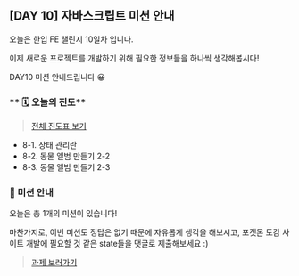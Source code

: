 ## [DAY 10] 자바스크립트 미션 안내

오늘은 한입 FE 챌린지 10일차 입니다.

이제 새로운 프로젝트를 개발하기 위해 필요한 정보들을 하나씩 생각해봅시다!

DAY10 미션 안내드립니다 😀

### ** 🗓️ 오늘의 진도**

> [전체 진도표 보기](https://winterlood.notion.site/01c0f27d63084e9fa1aac5c9db76e8d8)

-   8-1. 상태 관리란
-   8-2. 동물 앨범 만들기 2-2
-   8-3. 동물 앨범 만들기 2-3

### 🎯 미션 안내

오늘은 총 1개의 미션이 있습니다!

마찬가지로, 이번 미션도 정답은 없기 때문에 자유롭게 생각을 해보시고,
포켓몬 도감 사이트 개발에 필요할 것 같은 state들을 댓글로 제출해보세요 :)

> [과제 보러가기](https://github.com/hbin12212/one-bite2/tree/main/day10/mission)
